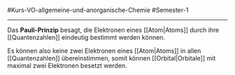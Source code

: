 #Kurs-VO-allgemeine-und-anorganische-Chemie  #Semester-1

---

Das **Pauli-Prinzip** besagt, die Elektronen eines [[Atom|Atoms]] durch ihre [[Quantenzahlen]] eindeutig bestimmt werden können.

Es können also keine zwei Elektronen eines [[Atom|Atoms]] in allen [[Quantenzahlen]] übereinstimmen, somit können [[Orbital|Orbitale]] mit maximal zwei Elektronen besetzt werden.